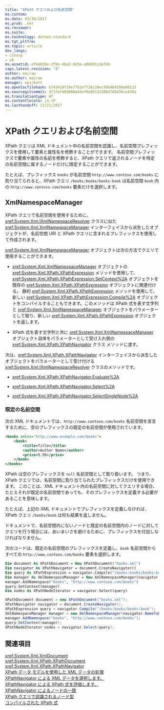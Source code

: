 ```yaml
---
title: "XPath クエリおよび名前空間"
ms.custom: 
ms.date: 03/30/2017
ms.prod: .net
ms.reviewer: 
ms.suite: 
ms.technology: dotnet-standard
ms.tgt_pltfrm: 
ms.topic: article
dev_langs:
- csharp
- vb
ms.assetid: ef6402be-2f8e-4be2-8d3e-a80891cdef8b
caps.latest.revision: "2"
author: mairaw
ms.author: mairaw
manager: wpickett
ms.openlocfilehash: b743410f19e7782eff38c10ec996484399e00133
ms.sourcegitcommit: 4f3fef493080a43e70e951223894768d36ce430a
ms.translationtype: HT
ms.contentlocale: ja-JP
ms.lasthandoff: 11/21/2017
---
```

# <a name="xpath-queries-and-namespaces"></a>XPath クエリおよび名前空間
XPath クエリは XML ドキュメント中の名前空間を認識し、名前空間プレフィックスを使用して要素と属性名を修飾することができます。 名前空間プレフィックスで要素や属性の名前を修飾すると、XPath クエリで返されるノードを特定の名前空間に属するノードだけに限定することができます。  
  
 たとえば、プレフィックス `books` が名前空間 `http://www.contoso.com/books` に割り当てられると、XPath クエリ `/books:books/books:book` は名前空間 `book` 内の `http://www.contoso.com/books` 要素だけを選択します。  
  
## <a name="the-xmlnamespacemanager"></a>XmlNamespaceManager  
 XPath クエリで名前空間を使用するために、<xref:System.Xml.IXmlNamespaceResolver> クラスに似た <xref:System.Xml.XmlNamespaceManager> インターフェイスから派生したオブジェクトが、名前空間 URI と XPath クエリに含まれるプレフィックスを使用して作成されます。  
  
 <xref:System.Xml.XmlNamespaceManager> オブジェクトは次の方法でクエリで使用することができます。  
  
-   <xref:System.Xml.XmlNamespaceManager> オブジェクトの <xref:System.Xml.XPath.XPathExpression> メソッドを使用して、<xref:System.Xml.XPath.XPathExpression.SetContext%2A> オブジェクトを既存の <xref:System.Xml.XPath.XPathExpression> オブジェクトに関連付ける。 静的 <xref:System.Xml.XPath.XPathExpression> メソッドを使用して、新しい <xref:System.Xml.XPath.XPathExpression.Compile%2A> オブジェクトをコンパイルすることもできます。このメソッドは XPath 式を表す文字列と <xref:System.Xml.XmlNamespaceManager> オブジェクトをパラメーターとして取り、新しい <xref:System.Xml.XPath.XPathExpression> オブジェクトを返します。  
  
-   XPath 式を表す文字列と共に <xref:System.Xml.XmlNamespaceManager> オブジェクト自体をパラメーターとして受け入れ側の <xref:System.Xml.XPath.XPathNavigator> クラス メソッドに渡す。  
  
 次は、<xref:System.Xml.XPath.XPathNavigator> インターフェイスから派生したオブジェクトをパラメーターとして受け付ける <xref:System.Xml.IXmlNamespaceResolver> クラスのメソッドです。  
  
-   <xref:System.Xml.XPath.XPathNavigator.Evaluate%2A>  
  
-   <xref:System.Xml.XPath.XPathNavigator.Select%2A>  
  
-   <xref:System.Xml.XPath.XPathNavigator.SelectSingleNode%2A>  
  
### <a name="the-default-namespace"></a>既定の名前空間  
 次の XML ドキュメントでは、`http://www.contoso.com/books` 名前空間を宣言するために、空のプレフィックスの既定の名前空間が使用されています。  
  
```xml  
<books xmlns="http://www.example.com/books">  
    <book>  
        <title>Title</title>  
        <author>Author Name</author>  
        <price>5.50</price>  
    </book>  
</books>  
```  
  
 XPath は空のプレフィックスを `null` 名前空間として取り扱います。 つまり、XPath クエリでは、名前空間に割り当てられたプレフィックスだけを使用できます。 このことは、XML ドキュメント内の名前空間に対してクエリする場合、たとえそれが既定の名前空間であっても、そのプレフィックスを定義する必要があることを意味します。  
  
 たとえば、上記の XML ドキュメントでプレフィックスを定義しなければ、XPath クエリ `/books/book` は何も結果を返しません。  
  
 ドキュメントで、名前空間内にないノードと既定の名前空間内のノードに対してクエリを行う場合には、あいまいさを避けるために、プレフィックスを付加しなければなりません。  
  
 次のコードは、既定の名前空間のプレフィックスを定義し、`book` 名前空間からすべての `http://www.contoso.com/books` 要素を選択します。  
  
```vb  
Dim document As XPathDocument = New XPathDocument("books.xml")  
Dim navigator As XPathNavigator = document.CreateNavigator()  
Dim query As XPathExpression = navigator.Compile("/books:books/books:book")  
Dim manager As XmlNamespaceManager = New XmlNamespaceManager(navigator.NameTable)  
manager.AddNamespace("books", "http://www.contoso.com/books")  
query.SetContext(manager)  
Dim nodes As XPathNodeIterator = navigator.Select(query)  
```  
  
```csharp  
XPathDocument document = new XPathDocument("books.xml");  
XPathNavigator navigator = document.CreateNavigator();  
XPathExpression query = navigator.Compile("/books:books/books:book");  
XmlNamespaceManager manager = new XmlNamespaceManager(navigator.NameTable);  
manager.AddNamespace("books", "http://www.contoso.com/books");  
query.SetContext(manager);  
XPathNodeIterator nodes = navigator.Select(query);  
```  
  
## <a name="see-also"></a>関連項目  
 <xref:System.Xml.XmlDocument>  
 <xref:System.Xml.XPath.XPathDocument>  
 <xref:System.Xml.XPath.XPathNavigator>  
 [XPath データ モデルを使用した XML データの処理](../../../../docs/standard/data/xml/process-xml-data-using-the-xpath-data-model.md)  
 [XPathNavigator による XML データを選択します。](../../../../docs/standard/data/xml/select-xml-data-using-xpathnavigator.md)  
 [XPathNavigator による XPath 式を評価します。](../../../../docs/standard/data/xml/evaluate-xpath-expressions-using-xpathnavigator.md)  
 [XPathNavigator によるノードの一致](../../../../docs/standard/data/xml/matching-nodes-using-xpathnavigator.md)  
 [XPath クエリで認識されるノード型](../../../../docs/standard/data/xml/node-types-recognized-with-xpath-queries.md)  
 [コンパイルされた XPath 式](../../../../docs/standard/data/xml/compiled-xpath-expressions.md)
